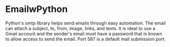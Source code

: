# EmailwPython
Python's smtp library helps send emails through easy automation. The email can attach a subject, to, from, image, links, and texts. It is ideal to use a Gmail account and the sender's email must have a password that is known to allow access to send the email. Port 587 is a default mail submission port. 

